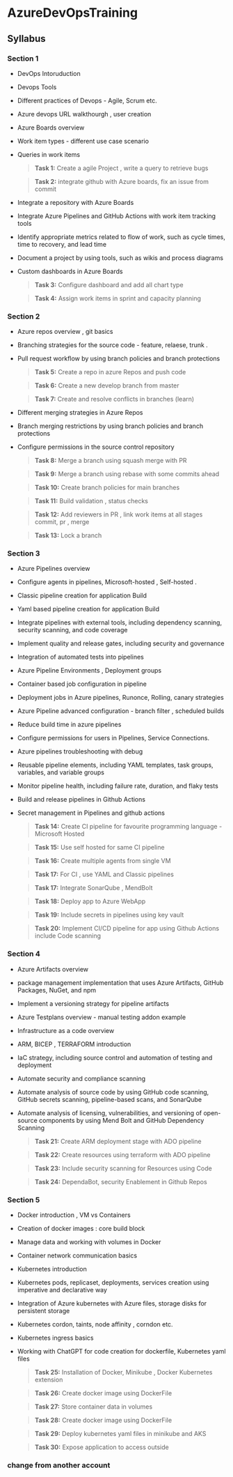 # AzureDevOpsTraining

## Syllabus

### Section 1

- DevOps Intoruduction
- Devops Tools
- Different practices of Devops - Agile, Scrum etc.
- Azure devops URL walkthourgh , user creation
- Azure Boards overview
- Work item types  - different use case scenario
- Queries in work items
  
  > **Task 1:** Create a agile Project , write a query to retrieve bugs
  
  > **Task 2:** integrate github with Azure boards, fix an issue from commit
  
- Integrate a repository with Azure Boards
- Integrate Azure Pipelines and GitHub Actions with work item tracking tools
- Identify appropriate metrics related to flow of work, such as cycle times, time to recovery, and lead time
- Document a project by using tools, such as wikis and process diagrams
- Custom dashboards in Azure Boards

    
  > **Task 3:** Configure dashboard and add all chart type

  > **Task 4:** Assign work items in sprint and capacity planning

### Section 2

- Azure repos overview , git basics
- Branching strategies for the source code - feature, relaese, trunk . 
- Pull request workflow by using branch policies and branch protections
  > **Task 5:** Create a repo in azure Repos and push code
  
  > **Task 6:** Create a new develop branch from master

  > **Task 7:** Create and resolve conflicts in branches (learn)

- Different merging strategies in Azure Repos
- Branch merging restrictions by using branch policies and branch protections
- Configure permissions in the source control repository
  > **Task 8:** Merge a branch using squash merge with PR

  > **Task 9:** Merge a branch using rebase with some commits ahead
  
  > **Task 10:** Create branch policies for main branches
  
  > **Task 11:** Build validation , status checks
  
  > **Task 12:** Add reviewers in PR , link work items at all stages  commit, pr , merge
  
  > **Task 13:** Lock a branch 

### Section 3

- Azure Pipelines overview
- Configure agents in pipelines, Microsoft-hosted , Self-hosted .
- Classic pipeline creation for application Build
- Yaml based pipeline creation for application Build
- Integrate pipelines with external tools, including dependency scanning, security scanning, and code coverage
- Implement quality and release gates, including security and governance
- Integration of automated tests into pipelines
- Azure Pipeline Environments , Deployment groups
- Container based job configuration in pipeline
- Deployment jobs in Azure pipelines, Runonce, Rolling, canary strategies
- Azure Pipeline advanced configuration  - branch filter , scheduled builds 
- Reduce build time in azure pipelines
- Configure permissions for users in Pipelines, Service Connections.
- Azure pipelines troubleshooting with debug
- Reusable pipeline elements, including YAML templates, task groups, variables, and variable groups
- Monitor pipeline health, including failure rate, duration, and flaky tests
- Build and release pipelines in Github Actions
- Secret management in Pipelines and github actions

  > **Task 14:** Create CI pipeline for favourite programming language - Microsoft Hosted
  
  > **Task 15:** Use self hosted for same CI pipeline
  
  > **Task 16:** Create multiple agents from single VM
  
  > **Task 17:** For CI , use YAML and Classic pipelines
  
  > **Task 17:**  Integrate SonarQube , MendBolt
  
  > **Task 18:**  Deploy app to Azure WebApp
  
  > **Task 19:** Include secrets in pipelines using key vault
  
  > **Task 20:** Implement CI/CD pipeline for app using Github Actions include Code scanning

### Section 4

- Azure Artifacts overview
- package management implementation that uses Azure Artifacts, GitHub Packages, NuGet, and npm
- Implement a versioning strategy for pipeline artifacts
- Azure Testplans overview - manual testing addon example
- Infrastructure as a code overview
- ARM, BICEP , TERRAFORM introduction
- IaC strategy, including source control and automation of testing and deployment
- Automate security and compliance scanning 
- Automate analysis of source code by using GitHub code scanning, GitHub secrets scanning, pipeline-based scans, and SonarQube
- Automate analysis of licensing, vulnerabilities, and versioning of open-source components by using Mend Bolt and GitHub Dependency Scanning

  > **Task 21:** Create ARM deployment stage with ADO pipeline
  
  > **Task 22:** Create resources using terraform with ADO pipeline
  
  > **Task 23:** Include security scanning for Resources using Code
  
  > **Task 24:** DependaBot, security Enablement in Github Repos

### Section 5

- Docker introduction , VM vs Containers
- Creation of docker images : core build block
- Manage data and working with volumes in Docker
- Container network communication basics
- Kubernetes introduction
- Kubernetes pods, replicaset, deployments, services creation using imperative and declarative way
- Integration of Azure kubernetes with Azure files, storage disks for persistent storage
- Kubernetes cordon, taints, node affinity , corndon etc.
- Kubernetes ingress basics
- Working with ChatGPT for code creation for dockerfile, Kubernetes yaml files

  > **Task 25:** Installation of Docker, Minikube , Docker Kubernetes extension
  
  > **Task 26:** Create docker image using DockerFile
  
  > **Task 27:** Store container data in volumes
  
  > **Task 28:** Create docker image using DockerFile
  
  > **Task 29:** Deploy kubernetes yaml files in minikube and AKS
  
  > **Task 30:** Expose application to access outside


### change from another account

